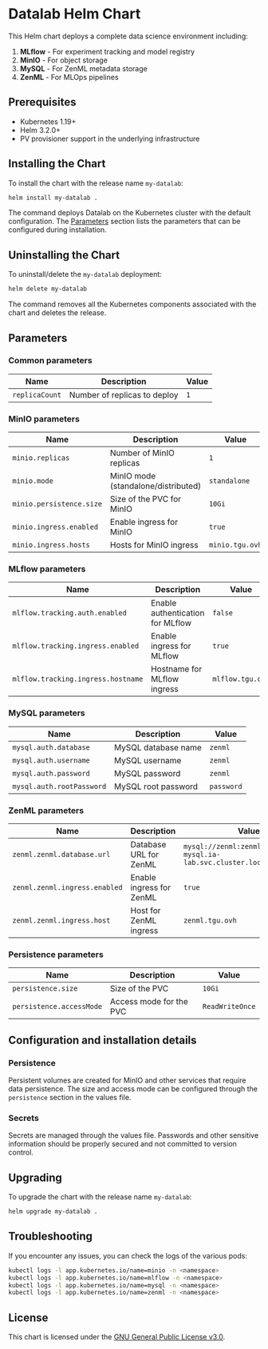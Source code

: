 # Datalab Helm Chart

This Helm chart deploys a complete data science environment including:

1. **MLflow** - For experiment tracking and model registry
2. **MinIO** - For object storage
3. **MySQL** - For ZenML metadata storage
4. **ZenML** - For MLOps pipelines

## Prerequisites

- Kubernetes 1.19+
- Helm 3.2.0+
- PV provisioner support in the underlying infrastructure

## Installing the Chart

To install the chart with the release name `my-datalab`:

```bash
helm install my-datalab .
```

The command deploys Datalab on the Kubernetes cluster with the default configuration. The [Parameters](#parameters) section lists the parameters that can be configured during installation.

## Uninstalling the Chart

To uninstall/delete the `my-datalab` deployment:

```bash
helm delete my-datalab
```

The command removes all the Kubernetes components associated with the chart and deletes the release.

## Parameters

### Common parameters

| Name                | Description                                     | Value           |
| ------------------- | ----------------------------------------------- | --------------- |
| `replicaCount`      | Number of replicas to deploy                    | `1`             |

### MinIO parameters

| Name                | Description                                     | Value           |
| ------------------- | ----------------------------------------------- | --------------- |
| `minio.replicas`    | Number of MinIO replicas                        | `1`             |
| `minio.mode`        | MinIO mode (standalone/distributed)             | `standalone`    |
| `minio.persistence.size` | Size of the PVC for MinIO                  | `10Gi`          |
| `minio.ingress.enabled` | Enable ingress for MinIO                    | `true`          |
| `minio.ingress.hosts` | Hosts for MinIO ingress                       | `minio.tgu.ovh` |

### MLflow parameters

| Name                | Description                                     | Value           |
| ------------------- | ----------------------------------------------- | --------------- |
| `mlflow.tracking.auth.enabled` | Enable authentication for MLflow     | `false`         |
| `mlflow.tracking.ingress.enabled` | Enable ingress for MLflow         | `true`          |
| `mlflow.tracking.ingress.hostname` | Hostname for MLflow ingress      | `mlflow.tgu.ovh`|

### MySQL parameters

| Name                | Description                                     | Value           |
| ------------------- | ----------------------------------------------- | --------------- |
| `mysql.auth.database` | MySQL database name                           | `zenml`         |
| `mysql.auth.username` | MySQL username                                | `zenml`         |
| `mysql.auth.password` | MySQL password                                | `zenml`         |
| `mysql.auth.rootPassword` | MySQL root password                         | `password`      |

### ZenML parameters

| Name                | Description                                     | Value           |
| ------------------- | ----------------------------------------------- | --------------- |
| `zenml.zenml.database.url` | Database URL for ZenML                     | `mysql://zenml:zenml@lab-mysql.ia-lab.svc.cluster.local:3306/zenml` |
| `zenml.zenml.ingress.enabled` | Enable ingress for ZenML                | `true`          |
| `zenml.zenml.ingress.host` | Host for ZenML ingress                     | `zenml.tgu.ovh` |

### Persistence parameters

| Name                | Description                                     | Value           |
| ------------------- | ----------------------------------------------- | --------------- |
| `persistence.size`  | Size of the PVC                                 | `10Gi`          |
| `persistence.accessMode` | Access mode for the PVC                    | `ReadWriteOnce` |

## Configuration and installation details

### Persistence

Persistent volumes are created for MinIO and other services that require data persistence. The size and access mode can be configured through the `persistence` section in the values file.

### Secrets

Secrets are managed through the values file. Passwords and other sensitive information should be properly secured and not committed to version control.

## Upgrading

To upgrade the chart with the release name `my-datalab`:

```bash
helm upgrade my-datalab .
```

## Troubleshooting

If you encounter any issues, you can check the logs of the various pods:

```bash
kubectl logs -l app.kubernetes.io/name=minio -n <namespace>
kubectl logs -l app.kubernetes.io/name=mlflow -n <namespace>
kubectl logs -l app.kubernetes.io/name=mysql -n <namespace>
kubectl logs -l app.kubernetes.io/name=zenml -n <namespace>
```

## License

This chart is licensed under the [GNU General Public License v3.0](https://www.gnu.org/licenses/gpl-3.0.en.html).